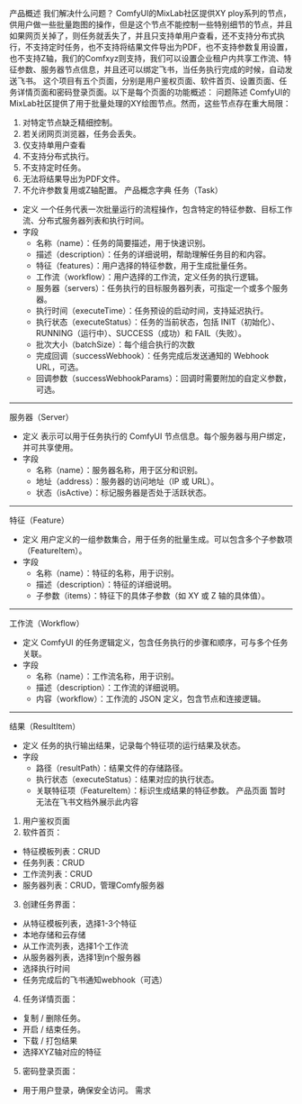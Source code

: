 产品概述
我们解决什么问题？
ComfyUI的MixLab社区提供XY ploy系列的节点，供用户做一些批量跑图的操作，但是这个节点不能控制一些特别细节的节点，并且如果网页关掉了，则任务就丢失了，并且只支持单用户查看，还不支持分布式执行，不支持定时任务，也不支持将结果文件导出为PDF，也不支持参数复用设置，也不支持Z轴，我们的Comfxyz则支持，我们可以设置企业租户内共享工作流、特征参数、服务器节点信息，并且还可以绑定飞书，当任务执行完成的时候，自动发送飞书。
这个项目有五个页面，分别是用户鉴权页面、软件首页、设置页面、任务详情页面和密码登录页面。以下是每个页面的功能概述：
问题陈述
ComfyUI的MixLab社区提供了用于批量处理的XY绘图节点。然而，这些节点存在重大局限：
1. 对特定节点缺乏精细控制。
2. 若关闭网页浏览器，任务会丢失。
3. 仅支持单用户查看
4. 不支持分布式执行。
5. 不支持定时任务。
6. 无法将结果导出为PDF文件。
7. 不允许参数复用或Z轴配置。
产品概念字典
任务（Task）
- 定义
一个任务代表一次批量运行的流程操作，包含特定的特征参数、目标工作流、分布式服务器列表和执行时间。
- 字段
  - 名称（name）：任务的简要描述，用于快速识别。
  - 描述（description）：任务的详细说明，帮助理解任务目的和内容。
  - 特征（features）：用户选择的特征参数，用于生成批量任务。
  - 工作流（workflow）：用户选择的工作流，定义任务的执行逻辑。
  - 服务器（servers）：任务执行的目标服务器列表，可指定一个或多个服务器。
  - 执行时间（executeTime）：任务预设的启动时间，支持延迟执行。
  - 执行状态（executeStatus）：任务的当前状态，包括 INIT（初始化）、RUNNING（运行中）、SUCCESS（成功）和 FAIL（失败）。
  - 批次大小（batchSize）：每个组合执行的次数
  - 完成回调（successWebhook）：任务完成后发送通知的 Webhook URL，可选。
  - 回调参数（successWebhookParams）：回调时需要附加的自定义参数，可选。

---
服务器（Server）
- 定义
表示可以用于任务执行的 ComfyUI 节点信息。每个服务器与用户绑定，并可共享使用。
- 字段
  - 名称（name）：服务器名称，用于区分和识别。
  - 地址（address）：服务器的访问地址（IP 或 URL）。
  - 状态（isActive）：标记服务器是否处于活跃状态。

---
特征（Feature）
- 定义
用户定义的一组参数集合，用于任务的批量生成。可以包含多个子参数项（FeatureItem）。
- 字段
  - 名称（name）：特征的名称，用于识别。
  - 描述（description）：特征的详细说明。
  - 子参数（items）：特征下的具体子参数（如 XY 或 Z 轴的具体值）。

---
工作流（Workflow）
- 定义
ComfyUI 的任务逻辑定义，包含任务执行的步骤和顺序，可与多个任务关联。
- 字段
  - 名称（name）：工作流名称，用于识别。
  - 描述（description）：工作流的详细说明。
  - 内容（workflow）：工作流的 JSON 定义，包含节点和连接逻辑。

---
结果（ResultItem）
- 定义
任务的执行输出结果，记录每个特征项的运行结果及状态。
- 字段
  - 路径（resultPath）：结果文件的存储路径。
  - 执行状态（executeStatus）：结果对应的执行状态。
  - 关联特征项（FeatureItem）：标识生成结果的特征参数。
产品页面
暂时无法在飞书文档外展示此内容
1. 用户鉴权页面
2. 软件首页：
  - 特征模板列表：CRUD
  - 任务列表：CRUD
  - 工作流列表：CRUD
  - 服务器列表：CRUD，管理Comfy服务器
3. 创建任务界面：
  - 从特征模板列表，选择1-3个特征
  - 本地存储和云存储
  - 从工作流列表，选择1个工作流
  - 从服务器列表，选择1到n个服务器
  - 选择执行时间
  - 任务完成后的飞书通知webhook（可选）
4. 任务详情页面：
  - 复制 / 删除任务。
  - 开启 / 结束任务。
  - 下载 / 打包结果
  - 选择XYZ轴对应的特征
5. 密码登录页面：
  - 用于用户登录，确保安全访问。
需求
